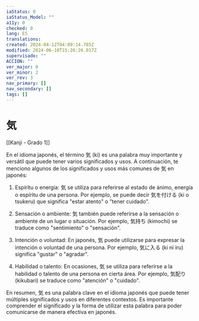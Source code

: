 ```yaml
---
iaStatus: 0
iaStatus_Model: ""
a11y: 0
checked: 0
lang: ES
translations: 
created: 2024-04-12T04:09:14.785Z
modified: 2024-06-10T15:26:26.017Z
supervisado: ""
ACCION: ""
ver_major: 0
ver_minor: 2
ver_rev: 3
nav_primary: []
nav_secondary: []
tags: []
---
```

# 気

[[Kanji - Grado 1]]

En el idioma japonés, el término 気 (ki) es una palabra muy importante y versátil que puede tener varios significados y usos. A continuación, te menciono algunos de los significados y usos más comunes de 気 en japonés:

1. Espíritu o energía: 気 se utiliza para referirse al estado de ánimo, energía o espíritu de una persona. Por ejemplo, se puede decir 気を付ける (ki o tsukeru) que significa "estar atento" o "tener cuidado".

2. Sensación o ambiente: 気 también puede referirse a la sensación o ambiente de un lugar o situación. Por ejemplo, 気持ち (kimochi) se traduce como "sentimiento" o "sensación".

3. Intención o voluntad: En japonés, 気 puede utilizarse para expresar la intención o voluntad de una persona. Por ejemplo, 気に入る (ki ni iru) significa "gustar" o "agradar".

4. Habilidad o talento: En ocasiones, 気 se utiliza para referirse a la habilidad o talento de una persona en cierta área. Por ejemplo, 気配り (kikubari) se traduce como "atención" o "cuidado".

En resumen, 気 es una palabra clave en el idioma japonés que puede tener múltiples significados y usos en diferentes contextos. Es importante comprender el significado y la forma de utilizar esta palabra para poder comunicarse de manera efectiva en japonés.

